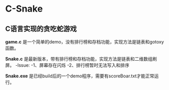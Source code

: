 # C-Snake
## C语言实现的贪吃蛇游戏

**game.c** 是一个简单的demo，没有排行榜和存档功能，实现方法是链表和gotoxy函数。

**Snake.c** 是最新版本，带有排行榜和存档功能，实现方法是链表和二维数组刷屏。
 -Issue: 
 -1、屏幕存在闪烁
 -2、排行榜暂时无法写入和排序

**Snake.exe** 是已经build后的一个demo程序，需要有scoreBoar.txt才能正常运行。
